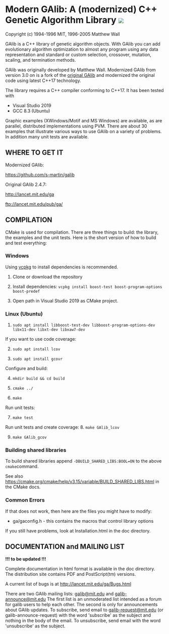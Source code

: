 # Modern GAlib: A (modernized) C++ Genetic Algorithm Library ![](https://github.com/s-martin/galib/workflows/CI/badge.svg) 

Copyright (c) 1994-1996 MIT, 1996-2005 Matthew Wall

GAlib is a C++ library of genetic algorithm objects.  With GAlib you can add 
evolutionary algorithm optimization to almost any program using any data 
representation and standard or custom selection, crossover, mutation, 
scaling, and termination methods.

GAlib was originally developed by Matthew Wall. 
Modernized GAlib from version 3.0 on is a fork of the [original GAlib](http://lancet.mit.edu/ga 
) and modernized the
original code using latest C++17 technology.  

The library requires a C++ compiler conforming to C++17. It has been tested with
- Visual Studio 2019
- GCC 8.3 (Ubuntu)

Graphic examples (XWindows/Motif and MS Windows) are available, as are 
parallel, distributed implementations using PVM.  There are about 30 examples
that illustrate various ways to use GAlib on a variety of problems.
In addition many unit tests are available.

## WHERE TO GET IT ##

Modernized GAlib:

https://github.com/s-martin/galib

Original GAlib 2.4.7:

http://lancet.mit.edu/ga 

ftp://lancet.mit.edu/pub/ga/

## COMPILATION ##

CMake is used for compilation. There are three things to build: the library, the examples
and the unit tests. Here is the
short version of how to build and test everything:

### Windows ###

Using [vcpkg](https://github.com/microsoft/vcpkg) to install dependencies is recommended.

1. Clone or download the repository

2. Install dependencies: `vcpkg install boost-test boost-program-options boost-predef`

3. Open path in Visual Studio 2019 as CMake project.

### Linux (Ubuntu) ###

1. `sudo apt install libboost-test-dev libboost-program-options-dev libx11-dev libxt-dev libxaw7-dev`

If you want to use code coverage:

2. `sudo apt install lcov`

3. `sudo apt install gcovr`

Configure and build:

4. `mkdir build && cd build`

5. `cmake ../`

6. `make`

Run unit tests:

7. `make test`

Run unit tests and create coverage:
8. `make GAlib_lcov`

9. `make GAlib_gcov`

### Building shared libraries

To build shared libraries append `-DBUILD_SHARED_LIBS:BOOL=ON` to the above `cmake`command.

See also https://cmake.org/cmake/help/v3.15/variable/BUILD_SHARED_LIBS.html in the CMake docs.

### Common Errors

If that does not work, then here are the files you might have to modify:

- ga/gaconfig.h  - this contains the macros that control library options

If you still have problems, look at Installation.html in the doc directory.

## DOCUMENTATION and MAILING LIST  ##

**!!! to be updated !!!**

Complete documentation in html format is available in the doc directory.  The 
distribution site contains PDF and PostScript(tm) versions.

A current list of bugs is at http://lancet.mit.edu/ga/Bugs.html

There are two GAlib mailing lists:  galib@mit.edu and galib-announce@mit.edu
The first list is an unmoderated list intended as a forum for galib users to
help each other.  The second is only for announcements about GAlib updates.
To subscribe, send email to galib-request@mit.edu (or galib-announce-request)
with the word 'subscribe' as the subject and nothing in the body of the email.
To unsubscribe, send email with the word 'unsubscribe' as the subject.
